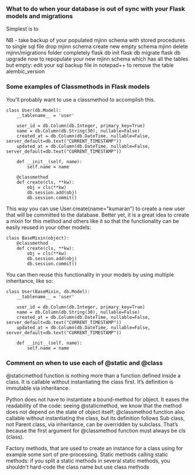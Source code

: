 ### What to do when your database is out of sync with your Flask models and migrations

Simplest is to 

NB - take backup of your populated mjinn schema with stored procedures to single sql file
drop mjinn schema
create new empty schema mjinn
delete mjinn/migrations folder completely
flask db init
flask db migrate
flask db upgrade
now to repopulate your new mjinn schema which has all the tables but empty:
edit your sql backup file in notepad++ to remove the table alembic_version


### Some examples of Classmethods in Flask models

You'll probably want to use a classmethod to accomplish this.

	class User(db.Model):
		__tablename__ = 'user'

		user_id = db.Column(db.Integer, primary_key=True)
		name = db.Column(db.String(30), nullable=False)
		created_at = db.Column(db.DateTime, nullable=False, server_default=db.text("CURRENT_TIMESTAMP"))
		updated_at = db.Column(db.DateTime, nullable=False, server_default=db.text("CURRENT_TIMESTAMP"))

		def __init__(self, name):
			self.name = name

		@classmethod
		def create(cls, **kw):
			obj = cls(**kw)
			db.session.add(obj)
			db.session.commit()

This way you can use User.create(name="kumaran") to create a new user that will be committed to the database.
Better yet, it is a great idea to create a mixin for this method and others like it so that the functionality can be easily reused in your other models:

	class BaseMixin(object):
		@classmethod
		def create(cls, **kw):
			obj = cls(**kw)
			db.session.add(obj)
			db.session.commit()

You can then reuse this functionality in your models by using multiple inheritance, like so:

	class User(BaseMixin, db.Model):
		__tablename__ = 'user'

		user_id = db.Column(db.Integer, primary_key=True)
		name = db.Column(db.String(30), nullable=False)
		created_at = db.Column(db.DateTime, nullable=False, server_default=db.text("CURRENT_TIMESTAMP"))
		updated_at = db.Column(db.DateTime, nullable=False, server_default=db.text("CURRENT_TIMESTAMP"))

		def __init__(self, name):
			self.name = name

### Comment on when to use each of @static and @class

@staticmethod function is nothing more than a function defined inside a class. It is callable without instantiating the class first. It’s definition is immutable via inheritance.

Python does not have to instantiate a bound-method for object.
It eases the readability of the code: seeing @staticmethod, we know that the method does not depend on the state of object itself;
@classmethod function also callable without instantiating the class, but its definition follows Sub class, not Parent class, via inheritance, can be overridden by subclass. That’s because the first argument for  @classmethod function must always be cls (class).

Factory methods, that are used to create an instance for a class using for example some sort of pre-processing.
Static methods calling static methods: if you split a static methods in several static methods, you shouldn't hard-code the class name but use class methods